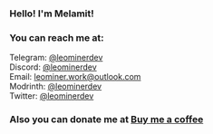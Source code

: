 ### Hello! I'm Melamit!
### You can reach me at:</strong>
Telegram: [@leominerdev](https://t.me/leominerdev)
<br>Discord: [@leominerdev](https://discordapp.com/users/717034948036526180)
<br>Email: leominer.work@outlook.com
<br>Modrinth: [@leominerdev](https://modrinth.com/user/leominerdev)
<br>Twitter: [@leominerdev](https://x.com/leominerdev)
### Also you can donate me at [Buy me a coffee](https://www.buymeacoffee.com/leominerdev)
